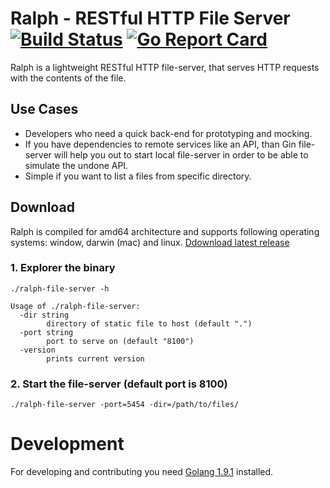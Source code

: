 # Ralph - RESTful HTTP File Server [![Build Status](https://travis-ci.org/gjerokrsteski/ralph-file-server.svg?branch=master)](https://travis-ci.org/gjerokrsteski/ralph-file-server) [![Go Report Card](https://goreportcard.com/badge/github.com/gjerokrsteski/ralph-file-server)](https://goreportcard.com/report/github.com/gjerokrsteski/ralph-file-server)

Ralph is a lightweight RESTful HTTP file-server, that serves HTTP requests with the contents of the file.

## Use Cases
- Developers who need a quick back-end for prototyping and mocking.
- If you have dependencies to remote services like an API, 
than Gin file-server will help you out to start local file-server in order to be 
able to simulate the undone API.
- Simple if you want to list a files from specific directory.

## Download

Ralph is compiled for amd64 architecture and supports following operating systems: window, darwin (mac) and linux.
[Ddownload latest release](https://github.com/gjerokrsteski/ralph-file-server/releases)

### 1. Explorer the binary

```
./ralph-file-server -h
```

```
Usage of ./ralph-file-server:
  -dir string
        directory of static file to host (default ".")
  -port string
        port to serve on (default "8100")
  -version
        prints current version

```

### 2. Start the file-server (default port is 8100)

```
./ralph-file-server -port=5454 -dir=/path/to/files/
```


# Development
For developing and contributing you need [Golang 1.9.1](https://golang.org/) installed.

